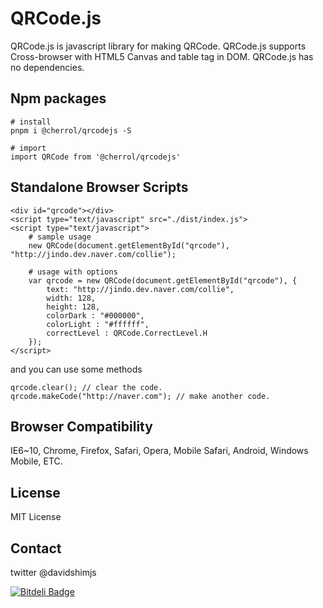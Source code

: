 # QRCode.js
QRCode.js is javascript library for making QRCode. QRCode.js supports Cross-browser with HTML5 Canvas and table tag in DOM.
QRCode.js has no dependencies.

## Npm packages
```
# install
pnpm i @cherrol/qrcodejs -S

# import
import QRCode from '@cherrol/qrcodejs'
```
## Standalone Browser Scripts
```
<div id="qrcode"></div>
<script type="text/javascript" src="./dist/index.js">
<script type="text/javascript">
	# sample usage
	new QRCode(document.getElementById("qrcode"), "http://jindo.dev.naver.com/collie");

	# usage with options
	var qrcode = new QRCode(document.getElementById("qrcode"), {
		text: "http://jindo.dev.naver.com/collie",
		width: 128,
		height: 128,
		colorDark : "#000000",
		colorLight : "#ffffff",
		correctLevel : QRCode.CorrectLevel.H
	});
</script>
```

and you can use some methods

```
qrcode.clear(); // clear the code.
qrcode.makeCode("http://naver.com"); // make another code.
```

## Browser Compatibility
IE6~10, Chrome, Firefox, Safari, Opera, Mobile Safari, Android, Windows Mobile, ETC.

## License
MIT License

## Contact
twitter @davidshimjs

[![Bitdeli Badge](https://d2weczhvl823v0.cloudfront.net/davidshimjs/qrcodejs/trend.png)](https://bitdeli.com/free "Bitdeli Badge")

